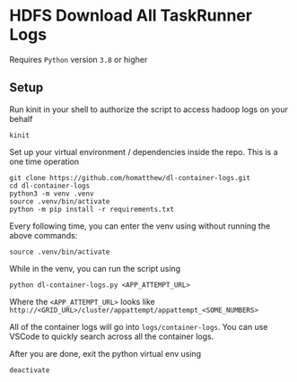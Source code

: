 # HDFS Download All TaskRunner Logs
Requires `Python` version `3.8` or higher

## Setup
Run kinit in your shell to authorize the script to access hadoop logs on your behalf
```
kinit
```
Set up your virtual environment / dependencies inside the repo. This is a one time operation
```
git clone https://github.com/homatthew/dl-container-logs.git
cd dl-container-logs
python3 -m venv .venv
source .venv/bin/activate
python -m pip install -r requirements.txt
```

Every following time, you can enter the venv using without running the above commands:
```
source .venv/bin/activate
```

While in the venv, you can run the script using
```
python dl-container-logs.py <APP_ATTEMPT_URL>
```
Where the `<APP_ATTEMPT_URL>` looks like `http://<GRID_URL>/cluster/appattempt/appattempt_<SOME_NUMBERS>`

All of the container logs will go into `logs/container-logs`. You can use VSCode to quickly search across all the container logs.

After you are done, exit the python virtual env using
```
deactivate
```